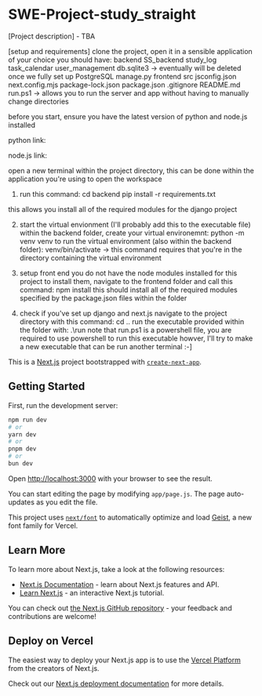 # SWE-Project-study_straight

[Project description] - TBA

[setup and requirements]
clone the project, open it in a sensible application of your choice
you should have:
    backend
        SS_backend
        study_log
        task_calendar
        user_management
        db.sqlite3 -> eventually will be deleted once we fully set up PostgreSQL
        manage.py
    frontend
        src
        jsconfig.json
        next.config.mjs
        package-lock.json
        package.json
    .gitignore
    README.md
    run.ps1 -> allows you to run the server and app without having to manually change directories

before you start, ensure you have the latest version of python and node.js installed

python link:

node.js link:

open a new terminal within the project directory, this can be done within the application you're using to open the workspace

1) run this command:
cd backend
pip install -r requirements.txt

this allows you install all of the required modules for the django project

2) start the virtual envionment (I'll probably add this to the executable file)
within the backend folder, create your virtual environemnt:
python -m venv venv
to run the virtual environment (also within the backend folder):
venv/bin/activate -> this command requires that you're in the directory containing the virtual environment

3) setup front end
you do not have the node modules installed for this project
to install them, navigate to the frontend folder and call this command:
npm install
this should install all of the required modules specified by the package.json files within the folder

4) check if you've set up django and next.js 
navigate to the project directory with this command:
cd ..
run the executable provided within the folder with:
.\run
note that run.ps1 is a powershell file, you are required to use powershell to run this executable
howver, I'll try to make a new executable that can be run another terminal :-]





This is a [Next.js](https://nextjs.org) project bootstrapped with [`create-next-app`](https://nextjs.org/docs/app/api-reference/cli/create-next-app).

## Getting Started

First, run the development server:

```bash
npm run dev
# or
yarn dev
# or
pnpm dev
# or
bun dev
```

Open [http://localhost:3000](http://localhost:3000) with your browser to see the result.

You can start editing the page by modifying `app/page.js`. The page auto-updates as you edit the file.

This project uses [`next/font`](https://nextjs.org/docs/app/building-your-application/optimizing/fonts) to automatically optimize and load [Geist](https://vercel.com/font), a new font family for Vercel.

## Learn More

To learn more about Next.js, take a look at the following resources:

- [Next.js Documentation](https://nextjs.org/docs) - learn about Next.js features and API.
- [Learn Next.js](https://nextjs.org/learn) - an interactive Next.js tutorial.

You can check out [the Next.js GitHub repository](https://github.com/vercel/next.js) - your feedback and contributions are welcome!

## Deploy on Vercel

The easiest way to deploy your Next.js app is to use the [Vercel Platform](https://vercel.com/new?utm_medium=default-template&filter=next.js&utm_source=create-next-app&utm_campaign=create-next-app-readme) from the creators of Next.js.

Check out our [Next.js deployment documentation](https://nextjs.org/docs/app/building-your-application/deploying) for more details.
